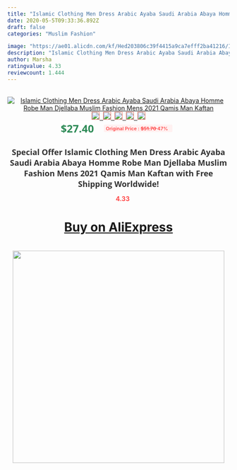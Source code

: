 ```yaml
---
title: "Islamic Clothing Men Dress Arabic Ayaba Saudi Arabia Abaya Homme Robe Man Djellaba Muslim Fashion Mens 2021 Qamis Man Kaftan"
date: 2020-05-5T09:33:36.892Z
draft: false
categories: "Muslim Fashion"

image: "https://ae01.alicdn.com/kf/Hed203806c39f4415a9ca7efff2ba41216/Islamic-Clothing-Men-Dress-Arabic-Ayaba-Saudi-Arabia-Abaya-Homme-Robe-Man-Djellaba-Muslim-Fashion-Mens.jpg"
description: "Islamic Clothing Men Dress Arabic Ayaba Saudi Arabia Abaya Homme Robe Man Djellaba Muslim Fashion Mens 2021 Qamis Man Kaftan"
author: Marsha
ratingvalue: 4.33
reviewcount: 1.444
---
```

<br>
<div style="text-align: center;">
<a href="https://s.click.aliexpress.com/e/_9Ih0Lj" target="_blank" rel="nofollow noopener noreferrer"><img alt="Islamic Clothing Men Dress Arabic Ayaba Saudi Arabia Abaya Homme Robe Man Djellaba Muslim Fashion Mens 2021 Qamis Man Kaftan" class="magnifier-image" src="https://ae01.alicdn.com/kf/Hed203806c39f4415a9ca7efff2ba41216/Islamic-Clothing-Men-Dress-Arabic-Ayaba-Saudi-Arabia-Abaya-Homme-Robe-Man-Djellaba-Muslim-Fashion-Mens.jpg_640x640.jpg">
<br>
<img style="border:1px solid salmon" src="https://ae01.alicdn.com/kf/Hed203806c39f4415a9ca7efff2ba41216/Islamic-Clothing-Men-Dress-Arabic-Ayaba-Saudi-Arabia-Abaya-Homme-Robe-Man-Djellaba-Muslim-Fashion-Mens.jpg_120x120.jpg">&nbsp;&nbsp;<img style="border:1px solid salmon" src="https://ae01.alicdn.com/kf/H326c21b1b57e40eb8fdea405dd69ad7fu/Islamic-Clothing-Men-Dress-Arabic-Ayaba-Saudi-Arabia-Abaya-Homme-Robe-Man-Djellaba-Muslim-Fashion-Mens.jpg_120x120.jpg">&nbsp;&nbsp;<img style="border:1px solid salmon" src="https://ae01.alicdn.com/kf/H4f7fa2ffc0454ca28dcfae5200f699871/Islamic-Clothing-Men-Dress-Arabic-Ayaba-Saudi-Arabia-Abaya-Homme-Robe-Man-Djellaba-Muslim-Fashion-Mens.jpg_120x120.jpg">&nbsp;&nbsp;<img style="border:1px solid salmon" src="https://ae01.alicdn.com/kf/H8902c8879ac44aa1a5a5b08cde4a7b92P/Islamic-Clothing-Men-Dress-Arabic-Ayaba-Saudi-Arabia-Abaya-Homme-Robe-Man-Djellaba-Muslim-Fashion-Mens.jpg_120x120.jpg">&nbsp;&nbsp;<img style="border:1px solid salmon" src="https://ae01.alicdn.com/kf/H775fb3e46ff445d58d6ed3c84e69a94ez/Islamic-Clothing-Men-Dress-Arabic-Ayaba-Saudi-Arabia-Abaya-Homme-Robe-Man-Djellaba-Muslim-Fashion-Mens.jpg_120x120.jpg"></a></div><br0>
<div style="text-align: center;"><span style="background-color: white; border: 0px; box-sizing: border-box; color: seagreen; display: inline-block; font-family: &quot;open sans&quot; , &quot;arial&quot; , &quot;helvetica&quot; , sans-serif , &quot;heiti&quot;; font-size: 24px; font-stretch: inherit; font-weight: 700; line-height: inherit; margin: 0px 10px 0px 0px; padding: 0px; vertical-align: middle;">$27.40 </span>
<span style="background: rgb(255 , 241 , 241); border-radius: 3px; border: 0px; box-sizing: border-box; color: #ff4747; display: inline-block; font-family: inherit; font-size: 12px; font-stretch: inherit; font-style: inherit; font-variant: inherit; font-weight: 600; line-height: inherit; margin: 0px; padding: 2px 5px; transform: scale(0.9); vertical-align: middle;">Original Price : <b style="text-decoration: line-through;">$51.70 </b> 47%&nbsp;&nbsp;</span></div>
<h1 style="color: #333333; display: inline-block; font-family: &quot;open sans&quot; , &quot;arial&quot; , &quot;helvetica&quot; , sans-serif , &quot;heiti&quot;; font-size: 18px; font-stretch: inherit; font-weight: 700; text-align: center;">Special Offer Islamic Clothing Men Dress Arabic Ayaba Saudi Arabia Abaya Homme Robe Man Djellaba Muslim Fashion Mens 2021 Qamis Man Kaftan with Free Shipping Worldwide!</h1>
<div style="color: #ff4747; text-align: center;">
<img src="https://4.bp.blogspot.com/-M0ZcTcb-5uY/XleCXlxnR4I/AAAAAAAAAEc/OrjgMkXV1oMQFaCRZj5HQwOCBcu3w1FegCPcBGAYYCw/s1600/star.png" style="height: 15px;">&nbsp;<b>4.33</b></div>
<div class="button_cont" align="center"><a class="buynow_a" href="https://s.click.aliexpress.com/e/_9Ih0Lj" target="_blank" rel="nofollow noopener noreferrer"><H1>Buy on AliExpress</H1></a></div><br>
<div class="separator" style="clear: both; text-align: center;">
<img src="https://lh3.googleusercontent.com/-pTy5HemUv9M/XlePHvY0dAI/AAAAAAAAAE4/0nX5iRUoIWY8eMW9Dpxeirr157OZliDIgCLcBGAsYHQ/s1600/badge.gif" width="480">
</div>
